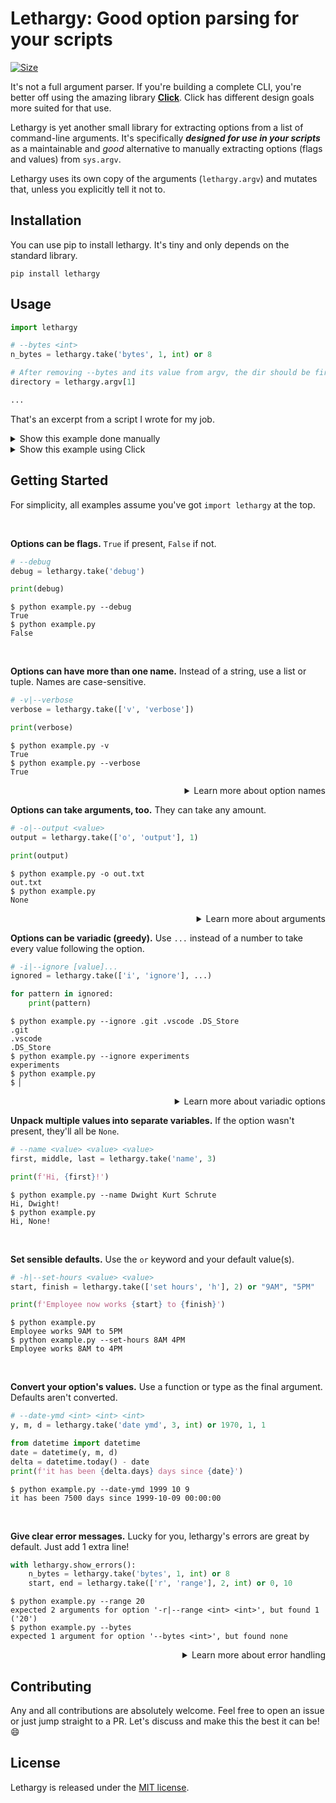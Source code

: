 # Lethargy: Good option parsing for your scripts

[![Size]][Size URL]

[Size]: https://img.shields.io/badge/size-14%20kB-blue
[Size URL]: https://github.com/SeparateRecords/lethargy/tree/master/lethargy
<!-- Size correct as at e4db57f (March 16, 2020) -->

It's not a full argument parser. If you're building a complete CLI, you're better off using the amazing library **[Click]**. Click has different design goals more suited for that use.

Lethargy is yet another small library for extracting options from a list of command-line arguments. It's specifically **_designed for use in your scripts_** as a maintainable and _good_ alternative to manually extracting options (flags and values) from `sys.argv`.

Lethargy uses its own copy of the arguments (`lethargy.argv`) and mutates that, unless you explicitly tell it not to.

[Click]: https://click.palletsprojects.com/en/7.x/

## Installation

You can use pip to install lethargy. It's tiny and only depends on the standard library.

```console
pip install lethargy
```

## Usage

```python
import lethargy

# --bytes <int>
n_bytes = lethargy.take('bytes', 1, int) or 8

# After removing --bytes and its value from argv, the dir should be first.
directory = lethargy.argv[1]

...
```

That's an excerpt from a script I wrote for my job.

<details>
<summary>Show this example done manually</summary>
<br>

Done manually, there's a lot of detail that's not relevant to the actual script.
* What happens if the option isn't present?
* What happens if it is but has no value?
* What about if that value isn't an int?
* How do you communicate what went wrong?

All these implementation details increase the maintenance and complexity. This shouldn't be handled by _you_.

```python
import sys

try:
    index = sys.argv.index("--bytes")
    try:
        n_bytes = int(sys.argv[index + 1])
    except IndexError:
        sys.exit(1)
    del sys.argv[index : index + 2]
except ValueError:
    n_bytes = 8

# After removing --bytes and its value from argv, the dir should be first.
directory = sys.argv[1]

...
```

<hr>
</details>

<details>
<summary>Show this example using Click</summary>
<br>

Click _forces you into a specific style_ that just isn't great for some scripts. It requires a lot of boilerplate, and while you get a lot for free from that, it's also more to maintain and detracts from the script's _actual_ logic.

```python
import click

@click.command()
@click.option('--bytes', default=8)
@click.argument('directory')
def cli(bytes, directory):
    ...

if __name__ == '__main__':
    cli()
```

<hr>
</details>

## Getting Started

For simplicity, all examples assume you've got `import lethargy` at the top.

<br>

**Options can be flags.** `True` if present, `False` if not.

```python
# --debug
debug = lethargy.take('debug')

print(debug)
```

```console
$ python example.py --debug
True
$ python example.py
False
```

<br>

**Options can have more than one name.** Instead of a string, use a list or tuple. Names are case-sensitive.

```python
# -v|--verbose
verbose = lethargy.take(['v', 'verbose'])

print(verbose)
```

```console
$ python example.py -v
True
$ python example.py --verbose
True
```

<details>
<summary align="right">Learn more about option names</summary>
<br>

Option names are automatically generated. `"use headers"` becomes `--use-headers`, and `"I"` becomes `-I`.

If you provide an explicit name (starting with a non-alphanumeric character, such as `-`, `/` or `+`), the name is stripped and treated as literal.

```python
# -Enable
enabled = lethargy.take('-Enable')
print(enabled)
```

```console
$ python example.py -Enable
True
$ python example.py
False
```

Names are _always_ case sensitive. `-Enable` **≠** `-enable`

```console
$ python example.py -enable
False
```

<hr>
</details>

**Options can take arguments, too.** They can take any amount.

```python
# -o|--output <value>
output = lethargy.take(['o', 'output'], 1)

print(output)
```

```console
$ python example.py -o out.txt
out.txt
$ python example.py
None
```

<details>
<summary align="right">Learn more about arguments</summary>
<br>

If there are fewer values for the option than the number given, `lethargy.ArgsError` will be raised.

```console
$ python example.py --output
Traceback (most recent call last):
  [...]
lethargy.errors.ArgsError: expected 1 argument for '-o|--output <value>', found none
```

<hr>
</details>

**Options can be variadic (greedy).** Use `...` instead of a number to take every value following the option.

```python
# -i|--ignore [value]...
ignored = lethargy.take(['i', 'ignore'], ...)

for pattern in ignored:
    print(pattern)
```

```console
$ python example.py --ignore .git .vscode .DS_Store
.git
.vscode
.DS_Store
$ python example.py --ignore experiments
experiments
$ python example.py
$ ▏
```

<details>
<summary align="right">Learn more about variadic options</summary>
<br>

Because variadic options will take every argument, including values that look like other options, you should try and take these last (_after_ taking the fixed-count options).

```console
$ python example.py --ignore "*.pyc" --exceptions some.pyc
*.pyc
--exceptions
some.pyc
```

<hr>
</details>

**Unpack multiple values into separate variables.** If the option wasn't present, they'll all be `None`.

```python
# --name <value> <value> <value>
first, middle, last = lethargy.take('name', 3)

print(f'Hi, {first}!')
```

```console
$ python example.py --name Dwight Kurt Schrute
Hi, Dwight!
$ python example.py
Hi, None!
```

<br>

**Set sensible defaults.** Use the `or` keyword and your default value(s).

```python
# -h|--set-hours <value> <value>
start, finish = lethargy.take(['set hours', 'h'], 2) or "9AM", "5PM"

print(f'Employee now works {start} to {finish}')
```

```console
$ python example.py
Employee works 9AM to 5PM
$ python example.py --set-hours 8AM 4PM
Employee works 8AM to 4PM
```

<br>

**Convert your option's values.** Use a function or type as the final argument. Defaults aren't converted.

```python
# --date-ymd <int> <int> <int>
y, m, d = lethargy.take('date ymd', 3, int) or 1970, 1, 1

from datetime import datetime
date = datetime(y, m, d)
delta = datetime.today() - date
print(f'it has been {delta.days} days since {date}')
```

```console
$ python example.py --date-ymd 1999 10 9
it has been 7500 days since 1999-10-09 00:00:00
```

<br>

**Give clear error messages.** Lucky for you, lethargy's errors are great by default. Just add 1 extra line!

```python
with lethargy.show_errors():
    n_bytes = lethargy.take('bytes', 1, int) or 8
    start, end = lethargy.take(['r', 'range'], 2, int) or 0, 10
```

```console
$ python example.py --range 20
expected 2 arguments for option '-r|--range <int> <int>', but found 1 ('20')
$ python example.py --bytes
expected 1 argument for option '--bytes <int>', but found none
```

<details>
<summary align="right">Learn more about error handling</summary>
<br>

Lethargy provides two context managers for easy error handling. These share similar behaviour, but are separate to make the intent more clear.

> <i>with</i> <code><i>lethargy.</i><b>show_errors()</b></code>

Shows any errors in option parsing to the user and exits with code 1.

> <i>with</i> <code><i>lethargy.</i><b>fail_on(</b><i>*errors</i><b>)</b></code>

Fails on the first raise of one of the given errors, printing it to stderr and exiting with code 1.

These context managers can be used together. Here's the example from [Usage](#usage), but with just 1 extra line for better error handling.

```python
with lethargy.show_errors(), lethargy.fail_on(IndexError, ValueError):
    n_bytes = lethargy.take('bytes', 1, int) or 8
    directory = lethargy.argv[1]
```

To manually fail, call `lethargy.fail()`, optionally with a message.

<hr>
</details>

## Contributing

Any and all contributions are absolutely welcome. Feel free to open an issue or just jump straight to a PR. Let's discuss and make this the best it can be! 😄

## License

Lethargy is released under the [MIT license](https://github.com/SeparateRecords/lethargy/blob/master/LICENSE).
